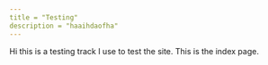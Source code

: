 ```yaml
---
title = "Testing"
description = "haaihdaofha"
---
```


Hi this is a testing track I use to test the site.
This is the index page.

[test]: https://test.com